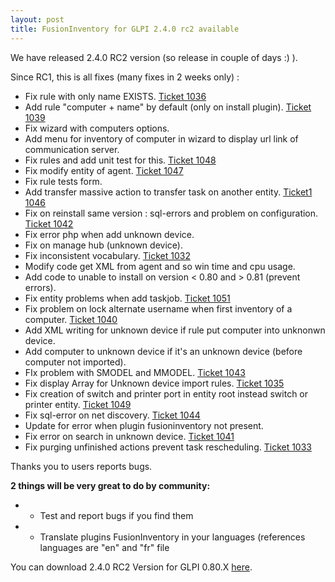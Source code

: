 ```yaml
---
layout: post
title: FusionInventory for GLPI 2.4.0 rc2 available
---
```


We have released 2.4.0 RC2 version (so release in couple of days :) ).

Since RC1, this is all fixes (many fixes in 2 weeks only) :

* Fix rule with only name EXISTS. <a href="http://forge.fusioninventory.org/issues/1036" target="_blank">Ticket 1036</a>
* Add rule "computer + name" by default (only on install plugin). <a href="http://forge.fusioninventory.org/issues/1039" target="_blank">Ticket 1039</a>
* Fix wizard with computers options.
* Add menu for inventory of computer in wizard to display url link of communication server.
* Fix rules and add unit test for this. <a href="http://forge.fusioninventory.org/issues/1048" target="_blank">Ticket 1048</a>
* Fix modify entity of agent. <a href="http://forge.fusioninventory.org/issues/1047" target="_blank">Ticket 1047</a>
* Fix rule tests form.
* Add transfer massive action to transfer task on another entity. <a href="http://forge.fusioninventory.org/issues/1046" target="_blank">Ticket1 1046</a>
* Fix on reinstall same version : sql-errors and problem on configuration. <a href="http://forge.fusioninventory.org/issues/1042" target="_blank">Ticket 1042</a>
* Fix error php when add unknown device.
* Fix on manage hub (unknown device).
* Fix inconsistent vocabulary. <a href="http://forge.fusioninventory.org/issues/1032" target="_blank">Ticket 1032</a>
* Modify code get XML from agent and so win time and cpu usage.
* Add code to unable to install on version &lt; 0.80 and > 0.81 (prevent errors).
* Fix entity problems when add taskjob. <a href="http://forge.fusioninventory.org/issues/1051" target="_blank">Ticket 1051</a>
* Fix problem on lock alternate username when first inventory of a computer. <a href="http://forge.fusioninventory.org/issues/1040" target="_blank">Ticket 1040</a>
* Add XML writing for unknown device if rule put computer into unknonwn device.
* Add computer to unknown device if it's an unknown device (before computer not imported).
* FIx problem with SMODEL and MMODEL. <a href="http://forge.fusioninventory.org/issues/1043" target="_blank">Ticket 1043</a>
* Fix display Array for Unknown device import rules. <a href="http://forge.fusioninventory.org/issues/1035" target="_blank">Ticket 1035</a>
* Fix creation of switch and printer port in entity root instead switch or printer entity. <a href="http://forge.fusioninventory.org/issues/1049" target="_blank">Ticket 1049</a>
* Fix sql-error on net discovery. <a href="http://forge.fusioninventory.org/issues/1044" target="_blank">Ticket 1044</a>
* Update for error when plugin fusioninventory not present.
* Fix error on search in unknown device. <a href="http://forge.fusioninventory.org/issues/1041" target="_blank">Ticket 1041</a>
* Fix purging unfinished actions prevent task rescheduling. <a href="http://forge.fusioninventory.org/issues/1033" target="_blank">Ticket 1033</a>



Thanks you to users reports bugs.

<strong>2 things will be very great to do by community: </strong>

* - Test and report bugs if you find them
* - Translate plugins FusionInventory in your languages (references languages are "en" and "fr" file



You can download 2.4.0 RC2 Version for GLPI 0.80.X <a href="http://forge.fusioninventory.org/attachments/download/417/fusioninventory-for-glpi-metapackage_2.4.0-RC2.tar.gz" target="_blank">here</a>.
